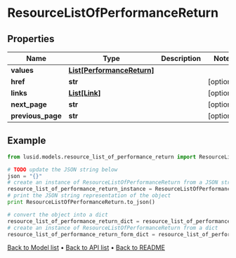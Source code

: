 # ResourceListOfPerformanceReturn


## Properties
Name | Type | Description | Notes
------------ | ------------- | ------------- | -------------
**values** | [**List[PerformanceReturn]**](PerformanceReturn.md) |  | 
**href** | **str** |  | [optional] 
**links** | [**List[Link]**](Link.md) |  | [optional] 
**next_page** | **str** |  | [optional] 
**previous_page** | **str** |  | [optional] 

## Example

```python
from lusid.models.resource_list_of_performance_return import ResourceListOfPerformanceReturn

# TODO update the JSON string below
json = "{}"
# create an instance of ResourceListOfPerformanceReturn from a JSON string
resource_list_of_performance_return_instance = ResourceListOfPerformanceReturn.from_json(json)
# print the JSON string representation of the object
print ResourceListOfPerformanceReturn.to_json()

# convert the object into a dict
resource_list_of_performance_return_dict = resource_list_of_performance_return_instance.to_dict()
# create an instance of ResourceListOfPerformanceReturn from a dict
resource_list_of_performance_return_form_dict = resource_list_of_performance_return.from_dict(resource_list_of_performance_return_dict)
```
[Back to Model list](../README.md#documentation-for-models) &#8226; [Back to API list](../README.md#documentation-for-api-endpoints) &#8226; [Back to README](../README.md)


